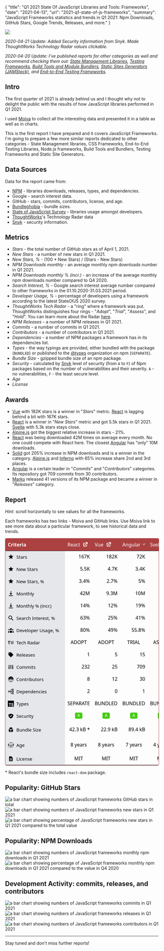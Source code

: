 {
    "title": "Q1 2021 State Of JavaScript Libraries and Tools: Frameworks",
    "date": "2021-04-13",
    "url": "2021-q1-state-of-js-frameworks",
    "summary": "JavaScript Frameworks statistics and trends in Q1 2021: Npm Downloads, GitHub Stars, Google Trends, Releases, and more."
}

![](/blog/images/2021-q1-report/logo.png?v1)

*2020-04-21 Update: Added Security information from Snyk. Made ThoughtWorks Technology Radar values clickable.*

*2020-04-20 Update: I've published reports for other categories as well and recommend checking them out: [State Management Libraries](https://moiva.io/blog/2021-q1-report-state-management), [Testing Frameworks](https://moiva.io/blog/2021-q1-report-js-testing-libraries), [Build Tools and Module Bundlers](https://moiva.io/blog/2021-q1-report-js-build-tools-bundlers), [Static Sites Generators (JAMStack)](https://moiva.io/blog/2021-q1-report-js-jamstack), and [End-to-End Testing Frameworks](https://moiva.io/blog/2021-q1-report-end-to-end-testing-frameworks).*

## Intro
The first quarter of 2021 is already behind us and I thought why not to delight the public with the results of how JavaScript libraries performed in Q1 2021.

I used [Moiva](http://moiva.io/) to collect all the interesting data and presented it in a table as well as in charts.

This is the first report I have prepared and it covers JavaScript Frameworks. I'm going to prepare a few more similar reports dedicated to other categories - State Management libraries, CSS Frameworks, End-to-End Testing Libraries, Node.js frameworks, Build Tools and Bundlers, Testing Frameworks and Static Site Generators.

## Data Sources
Data for the report came from:
- [NPM](https://www.npmjs.com/) - libraries downloads, releases, types, and dependencies.
- Google - search interest data.
- GitHub - stars, commits, contributors, license, and age.
- [Bundlephobia](https://bundlephobia.com/) - bundle sizes.
- [State of JavaScript Survey](https://stateofjs.com/) - libraries usage amongst developers.
- [ThoughtWorks](https://www.thoughtworks.com/)'s Technology Radar data
- [Snyk](https://snyk.io/) - security information.

## Metrics
- *Stars* - the total number of GitHub stars as of April 1, 2021.
- *New Stars* - a number of new stars in Q1 2021.
- *New Stars, %* - (100 * New Stars) / (Stars - New Stars)
- *NPM Downloads monthly* - an average monthly npm downloads number in Q1 2021.
- *NPM Downloads monthly % (incr.)* - an increase of the average monthly npm downloads number compared to Q4 2020.
- *Search Interest, %* - Google search interest average number compared to other frameworks in the 01.10.2020-31.03.2021 period.
- *Developer Usage, %* - percentage of developers using a framework according to the latest StateOfJS 2020 survey.
- *ThoughtWorks Tech Radar* - a "ring" where a framework was put. ThoughtWorks distinguishes four rings - "*Adopt*", "*Trial*", "*Assess*", and "*Hold*". You can learn more about the Radar [here](https://www.thoughtworks.com/radar/faq).
- *NPM Releases* - a number of NPM releases in Q1 2021.
- *Commits* - a number of commits in Q1 2021.
- *Contributors* - a number of contributors in Q1 2021.
- *Dependencies* - a number of NPM packages a framework has in its dependencies list.
- *Types* - the way typings are provided, either bundled with the package (`BUNDLED`) or published to the [@types](https://www.npmjs.com/~types) organization on npm (`SEPARATE`).
- *Bundle Size* - gzipped bundle size of an npm package.
- *Security* - calculated by [Snyk](https://snyk.io/) level of security (from `A` to `F`) of Npm packages based on the number of vulnerabilities and their severity. `A` - no vulnerabilities, `F` - the least secure level.
- *Age*
- *License*

## Awards
- [Vue](https://github.com/vuejs/vue) with 182K stars is a winner in "*Stars*" metric. [React](https://github.com/facebook/react) is lagging behind a bit with 167K stars.
- [React](https://github.com/facebook/react) is a winner in "*New Stars*" metric and got 5.5k stars in Q1 2021. [Svelte](https://github.com/sveltejs/svelte) with 5.3k stars stays close.
- [Alpine.js](https://github.com/alpinejs/alpine) got the biggest relative increase in stars - 21%.
- [React](https://github.com/facebook/react) was being downloaded 42M times on average every month. No one could compete with React here. The closest [Angular](https://github.com/angular/angular) has "only" 10M downloads.
- [Solid](https://github.com/ryansolid/solid) got 205% increase in NPM downloads and is a winner in the category. [Alpine.js](https://github.com/alpinejs/alpine) and [Inferno](https://github.com/infernojs/inferno) with 65% increase share 2nd and 3rd places.
- [Angular](https://github.com/angular/angular) is a certain leader in "*Commits*" and "*Contributors*" categories. Its repository got 709 commits from 30 contributors.
- [Marko](https://github.com/marko-js/marko) released 41 versions of its NPM package and became a winner in "*Releases*" category.

## Report
*Hint*: scroll horizontally to see values for all the frameworks.

Each frameworks has two links - Moiva and GitHub links. Use Moiva link to see more data about a particular framework, to see historical data and trends.

<style type='text/css'>
.wrapper-2021q1 {
    border-color: rgba(172, 65, 66, 1);
    border-radius: 0.25rem;
    border-width: 1px;
    border-style: solid;
    width: 100%;
    overflow: scroll;
}
.wrapper-2021q1 table {
  padding: 0;
  margin: 0;
  border: none;
    font-size: 16px;
    border-width: 1px;
    table-layout: auto;
    border-collapse: collapse;
    text-indent: 0;
    border-color: inherit;
    font-family: ui-sans-serif, system-ui, -apple-system, BlinkMacSystemFont, "Segoe UI", Roboto, "Helvetica Neue", Arial, "Noto Sans", sans-serif, "Apple Color Emoji", "Segoe UI Emoji", "Segoe UI Symbol", "Noto Color Emoji";
}
.wrapper-2021q1 thead {
    background-color: rgba(172, 65, 66, 1.0);
    color: white;
}
.wrapper-2021q1 thead th {
    z-index: 1;
    border: none;
}

.wrapper-2021q1 thead th:first-child {
    background-color: rgba(172, 65, 66, 1.0);
    height: 2.5rem;
    position: -webkit-sticky;
    position: sticky;
    left: 0;
    z-index: 2;
}

.wrapper-2021q1 thead th:first-child div {
    width: 180px;
}

.wrapper-2021q1 thead th div {
    display: flex;
}

.wrapper-2021q1 tbody {
    color: black;
}

.wrapper-2021q1 tbody th {
    font-weight: 500;
    font-size: 15px;
    position: -webkit-sticky;
    position: sticky;
    left: 0;
    z-index: 1;
    background-color: rgba(229, 231, 235, 1.0) !important;
    padding-left: 0.5rem;
    padding-right: 0.5rem;
    border-left: none;
}

.wrapper-2021q1 tbody tr {
    height: 40px;
}

.wrapper-2021q1 td, th {
    border-bottom: none;
    border-top: none;
}

.wrapper-2021q1 a.primary-link {
    font-weight: 400;
    color: rgba(255, 255, 255, 1) !important;
}

.wrapper-2021q1 a.primary-link:hover {
    font-weight: 400;
    --tw-text-opacity: 1;
    color: rgba(255, 255, 255, var(--tw-text-opacity));
    text-decoration: underline;
}
.wrapper-2021q1 a, .link {
    cursor: pointer;
    font-weight: 400;
    color: rgba(172, 65, 66, 1);
}
.wrapper-2021q1 a {
    color: inherit;
    text-decoration: inherit;
}

.wrapper-2021q1 .ml-2 {
    margin-left: 0.5rem;
}
.wrapper-2021q1 svg {
    display: block;
    vertical-align: middle;
}
.wrapper-2021q1 .w-5 {
    width: 1.25rem;
}
.wrapper-2021q1 .h-5 {
    height: 1.25rem;
}
.wrapper-2021q1 .border-r {
    border-right-width: 1px !important;
}

.wrapper-2021q1 .border-gray-300 {
    border-color: rgba(209, 213, 219, 1);
}

.wrapper-2021q1 .items-center {
    align-items: center;
}

.wrapper-2021q1 .flex {
    display: flex;
}
.wrapper-2021q1 .justify-end {
    justify-content: flex-end;
}
.wrapper-2021q1 .justify-center {
    justify-content: center;
}

.wrapper-2021q1 .sec {
    border-radius: 4px;
    width: 24px;
    height: 20px;
    display: flex;
    align-items: center;
    justify-content: center;
    font-family: ui-monospace, SFMono-Regular, Menlo, Monaco, Consolas, "Liberation Mono", "Courier New", monospace;
    font-size: 14px;
    line-height: 20px;
    color: white !important;
    text-decoration: none;
}
.wrapper-2021q1 .sec-A {
    background-color: #4c1;
}
.wrapper-2021q1 .sec-E, .wrapper-2021q1 .sec-F {
    background-color: #e05d44;
}
</style>

<div class="wrapper-2021q1"><table><thead class="text-white bg-primary"><tr><th scope="col"><div class="w-52">Criteria</div></th><th scope="col"><div><a href="/?npm=react" class="primary-link">React</a><a href="https://github.com/facebook/react" target="_blank" class="ml-2 primary-link"><svg xmlns="http://www.w3.org/2000/svg" class="w-5 h-5" viewBox="0 0 20 20" fill="currentColor"><path d="M11 3a1 1 0 100 2h2.586l-6.293 6.293a1 1 0 101.414 1.414L15 6.414V9a1 1 0 102 0V4a1 1 0 00-1-1h-5z"></path><path d="M5 5a2 2 0 00-2 2v8a2 2 0 002 2h8a2 2 0 002-2v-3a1 1 0 10-2 0v3H5V7h3a1 1 0 000-2H5z"></path></svg></a></div></th><th scope="col"><div><a href="/?npm=vue" class="primary-link">Vue</a><a href="https://github.com/vuejs/vue" target="_blank" class="ml-2 primary-link"><svg xmlns="http://www.w3.org/2000/svg" class="w-5 h-5" viewBox="0 0 20 20" fill="currentColor"><path d="M11 3a1 1 0 100 2h2.586l-6.293 6.293a1 1 0 101.414 1.414L15 6.414V9a1 1 0 102 0V4a1 1 0 00-1-1h-5z"></path><path d="M5 5a2 2 0 00-2 2v8a2 2 0 002 2h8a2 2 0 002-2v-3a1 1 0 10-2 0v3H5V7h3a1 1 0 000-2H5z"></path></svg></a></div></th><th scope="col"><div><a href="/?npm=@angular/core" class="primary-link">Angular</a><a href="https://github.com/angular/angular" target="_blank" class="ml-2 primary-link"><svg xmlns="http://www.w3.org/2000/svg" class="w-5 h-5" viewBox="0 0 20 20" fill="currentColor"><path d="M11 3a1 1 0 100 2h2.586l-6.293 6.293a1 1 0 101.414 1.414L15 6.414V9a1 1 0 102 0V4a1 1 0 00-1-1h-5z"></path><path d="M5 5a2 2 0 00-2 2v8a2 2 0 002 2h8a2 2 0 002-2v-3a1 1 0 10-2 0v3H5V7h3a1 1 0 000-2H5z"></path></svg></a></div></th><th scope="col"><div><a href="/?npm=svelte" class="primary-link">Svelte</a><a href="https://github.com/sveltejs/svelte" target="_blank" class="ml-2 primary-link"><svg xmlns="http://www.w3.org/2000/svg" class="w-5 h-5" viewBox="0 0 20 20" fill="currentColor"><path d="M11 3a1 1 0 100 2h2.586l-6.293 6.293a1 1 0 101.414 1.414L15 6.414V9a1 1 0 102 0V4a1 1 0 00-1-1h-5z"></path><path d="M5 5a2 2 0 00-2 2v8a2 2 0 002 2h8a2 2 0 002-2v-3a1 1 0 10-2 0v3H5V7h3a1 1 0 000-2H5z"></path></svg></a></div></th><th scope="col"><div><a href="/?npm=ember-source" class="primary-link">Ember</a><a href="https://github.com/emberjs/ember.js" target="_blank" class="ml-2 primary-link"><svg xmlns="http://www.w3.org/2000/svg" class="w-5 h-5" viewBox="0 0 20 20" fill="currentColor"><path d="M11 3a1 1 0 100 2h2.586l-6.293 6.293a1 1 0 101.414 1.414L15 6.414V9a1 1 0 102 0V4a1 1 0 00-1-1h-5z"></path><path d="M5 5a2 2 0 00-2 2v8a2 2 0 002 2h8a2 2 0 002-2v-3a1 1 0 10-2 0v3H5V7h3a1 1 0 000-2H5z"></path></svg></a></div></th><th scope="col"><div><a href="/?npm=alpinejs" class="primary-link">Alpine.js</a><a href="https://github.com/alpinejs/alpine" target="_blank" class="ml-2 primary-link"><svg xmlns="http://www.w3.org/2000/svg" class="w-5 h-5" viewBox="0 0 20 20" fill="currentColor"><path d="M11 3a1 1 0 100 2h2.586l-6.293 6.293a1 1 0 101.414 1.414L15 6.414V9a1 1 0 102 0V4a1 1 0 00-1-1h-5z"></path><path d="M5 5a2 2 0 00-2 2v8a2 2 0 002 2h8a2 2 0 002-2v-3a1 1 0 10-2 0v3H5V7h3a1 1 0 000-2H5z"></path></svg></a></div></th><th scope="col"><div><a href="/?npm=inferno" class="primary-link">Inferno</a><a href="https://github.com/infernojs/inferno" target="_blank" class="ml-2 primary-link"><svg xmlns="http://www.w3.org/2000/svg" class="w-5 h-5" viewBox="0 0 20 20" fill="currentColor"><path d="M11 3a1 1 0 100 2h2.586l-6.293 6.293a1 1 0 101.414 1.414L15 6.414V9a1 1 0 102 0V4a1 1 0 00-1-1h-5z"></path><path d="M5 5a2 2 0 00-2 2v8a2 2 0 002 2h8a2 2 0 002-2v-3a1 1 0 10-2 0v3H5V7h3a1 1 0 000-2H5z"></path></svg></a></div></th><th scope="col"><div><a href="/?npm=preact" class="primary-link">Preact</a><a href="https://github.com/preactjs/preact" target="_blank" class="ml-2 primary-link"><svg xmlns="http://www.w3.org/2000/svg" class="w-5 h-5" viewBox="0 0 20 20" fill="currentColor"><path d="M11 3a1 1 0 100 2h2.586l-6.293 6.293a1 1 0 101.414 1.414L15 6.414V9a1 1 0 102 0V4a1 1 0 00-1-1h-5z"></path><path d="M5 5a2 2 0 00-2 2v8a2 2 0 002 2h8a2 2 0 002-2v-3a1 1 0 10-2 0v3H5V7h3a1 1 0 000-2H5z"></path></svg></a></div></th><th scope="col"><div><a href="/?npm=hyperapp" class="primary-link">Hyperapp</a><a href="https://github.com/jorgebucaran/hyperapp" target="_blank" class="ml-2 primary-link"><svg xmlns="http://www.w3.org/2000/svg" class="w-5 h-5" viewBox="0 0 20 20" fill="currentColor"><path d="M11 3a1 1 0 100 2h2.586l-6.293 6.293a1 1 0 101.414 1.414L15 6.414V9a1 1 0 102 0V4a1 1 0 00-1-1h-5z"></path><path d="M5 5a2 2 0 00-2 2v8a2 2 0 002 2h8a2 2 0 002-2v-3a1 1 0 10-2 0v3H5V7h3a1 1 0 000-2H5z"></path></svg></a></div></th><th scope="col"><div><a href="/?npm=riot" class="primary-link">Riot</a><a href="https://github.com/riot/riot" target="_blank" class="ml-2 primary-link"><svg xmlns="http://www.w3.org/2000/svg" class="w-5 h-5" viewBox="0 0 20 20" fill="currentColor"><path d="M11 3a1 1 0 100 2h2.586l-6.293 6.293a1 1 0 101.414 1.414L15 6.414V9a1 1 0 102 0V4a1 1 0 00-1-1h-5z"></path><path d="M5 5a2 2 0 00-2 2v8a2 2 0 002 2h8a2 2 0 002-2v-3a1 1 0 10-2 0v3H5V7h3a1 1 0 000-2H5z"></path></svg></a></div></th><th scope="col"><div><a href="/?npm=angular" class="primary-link">AngularJS</a><a href="https://github.com/angular/angular.js" target="_blank" class="ml-2 primary-link"><svg xmlns="http://www.w3.org/2000/svg" class="w-5 h-5" viewBox="0 0 20 20" fill="currentColor"><path d="M11 3a1 1 0 100 2h2.586l-6.293 6.293a1 1 0 101.414 1.414L15 6.414V9a1 1 0 102 0V4a1 1 0 00-1-1h-5z"></path><path d="M5 5a2 2 0 00-2 2v8a2 2 0 002 2h8a2 2 0 002-2v-3a1 1 0 10-2 0v3H5V7h3a1 1 0 000-2H5z"></path></svg></a></div></th><th scope="col"><div><a href="/?npm=backbone.marionette" class="primary-link">Backbone.marionette</a><a href="https://github.com/marionettejs/backbone.marionette" target="_blank" class="ml-2 primary-link"><svg xmlns="http://www.w3.org/2000/svg" class="w-5 h-5" viewBox="0 0 20 20" fill="currentColor"><path d="M11 3a1 1 0 100 2h2.586l-6.293 6.293a1 1 0 101.414 1.414L15 6.414V9a1 1 0 102 0V4a1 1 0 00-1-1h-5z"></path><path d="M5 5a2 2 0 00-2 2v8a2 2 0 002 2h8a2 2 0 002-2v-3a1 1 0 10-2 0v3H5V7h3a1 1 0 000-2H5z"></path></svg></a></div></th><th scope="col"><div><a href="/?npm=knockout" class="primary-link">Knockout</a><a href="https://github.com/knockout/knockout" target="_blank" class="ml-2 primary-link"><svg xmlns="http://www.w3.org/2000/svg" class="w-5 h-5" viewBox="0 0 20 20" fill="currentColor"><path d="M11 3a1 1 0 100 2h2.586l-6.293 6.293a1 1 0 101.414 1.414L15 6.414V9a1 1 0 102 0V4a1 1 0 00-1-1h-5z"></path><path d="M5 5a2 2 0 00-2 2v8a2 2 0 002 2h8a2 2 0 002-2v-3a1 1 0 10-2 0v3H5V7h3a1 1 0 000-2H5z"></path></svg></a></div></th><th scope="col"><div><a href="/?npm=solid-js" class="primary-link">Solid</a><a href="https://github.com/ryansolid/solid" target="_blank" class="ml-2 primary-link"><svg xmlns="http://www.w3.org/2000/svg" class="w-5 h-5" viewBox="0 0 20 20" fill="currentColor"><path d="M11 3a1 1 0 100 2h2.586l-6.293 6.293a1 1 0 101.414 1.414L15 6.414V9a1 1 0 102 0V4a1 1 0 00-1-1h-5z"></path><path d="M5 5a2 2 0 00-2 2v8a2 2 0 002 2h8a2 2 0 002-2v-3a1 1 0 10-2 0v3H5V7h3a1 1 0 000-2H5z"></path></svg></a></div></th><th scope="col"><div><a href="/?npm=mithril" class="primary-link">Mithril.js</a><a href="https://github.com/MithrilJS/mithril.js" target="_blank" class="ml-2 primary-link"><svg xmlns="http://www.w3.org/2000/svg" class="w-5 h-5" viewBox="0 0 20 20" fill="currentColor"><path d="M11 3a1 1 0 100 2h2.586l-6.293 6.293a1 1 0 101.414 1.414L15 6.414V9a1 1 0 102 0V4a1 1 0 00-1-1h-5z"></path><path d="M5 5a2 2 0 00-2 2v8a2 2 0 002 2h8a2 2 0 002-2v-3a1 1 0 10-2 0v3H5V7h3a1 1 0 000-2H5z"></path></svg></a></div></th><th scope="col"><div><a href="/?npm=aurelia-framework" class="primary-link">Aurelia</a><a href="https://github.com/aurelia/framework" target="_blank" class="ml-2 primary-link"><svg xmlns="http://www.w3.org/2000/svg" class="w-5 h-5" viewBox="0 0 20 20" fill="currentColor"><path d="M11 3a1 1 0 100 2h2.586l-6.293 6.293a1 1 0 101.414 1.414L15 6.414V9a1 1 0 102 0V4a1 1 0 00-1-1h-5z"></path><path d="M5 5a2 2 0 00-2 2v8a2 2 0 002 2h8a2 2 0 002-2v-3a1 1 0 10-2 0v3H5V7h3a1 1 0 000-2H5z"></path></svg></a></div></th><th scope="col"><div><a href="/?npm=stimulus" class="primary-link">Stimulus</a><a href="https://github.com/hotwired/stimulus" target="_blank" class="ml-2 primary-link"><svg xmlns="http://www.w3.org/2000/svg" class="w-5 h-5" viewBox="0 0 20 20" fill="currentColor"><path d="M11 3a1 1 0 100 2h2.586l-6.293 6.293a1 1 0 101.414 1.414L15 6.414V9a1 1 0 102 0V4a1 1 0 00-1-1h-5z"></path><path d="M5 5a2 2 0 00-2 2v8a2 2 0 002 2h8a2 2 0 002-2v-3a1 1 0 10-2 0v3H5V7h3a1 1 0 000-2H5z"></path></svg></a></div></th><th scope="col"><div><a href="/?npm=marko" class="primary-link">Marko</a><a href="https://github.com/marko-js/marko" target="_blank" class="ml-2 primary-link"><svg xmlns="http://www.w3.org/2000/svg" class="w-5 h-5" viewBox="0 0 20 20" fill="currentColor"><path d="M11 3a1 1 0 100 2h2.586l-6.293 6.293a1 1 0 101.414 1.414L15 6.414V9a1 1 0 102 0V4a1 1 0 00-1-1h-5z"></path><path d="M5 5a2 2 0 00-2 2v8a2 2 0 002 2h8a2 2 0 002-2v-3a1 1 0 10-2 0v3H5V7h3a1 1 0 000-2H5z"></path></svg></a></div></th></tr></thead><tbody><!-- Stars --><tr class="row"><th class="border-r border-gray-300"><div class="flex items-center border-r"><svg xmlns="http://www.w3.org/2000/svg" class="w-5 h-5" viewBox="0 0 20 20" fill="currentColor"><path d="M9.049 2.927c.3-.921 1.603-.921 1.902 0l1.07 3.292a1 1 0 00.95.69h3.462c.969 0 1.371 1.24.588 1.81l-2.8 2.034a1 1 0 00-.364 1.118l1.07 3.292c.3.921-.755 1.688-1.54 1.118l-2.8-2.034a1 1 0 00-1.175 0l-2.8 2.034c-.784.57-1.838-.197-1.539-1.118l1.07-3.292a1 1 0 00-.364-1.118L2.98 8.72c-.783-.57-.38-1.81.588-1.81h3.461a1 1 0 00.951-.69l1.07-3.292z"></path></svg><div class="ml-2">Stars</div></div></th><td class="border-r border-gray-300"><div class="flex justify-end">167K</div></td><td class="border-r border-gray-300"><div class="flex justify-end">182K</div></td><td class="border-r border-gray-300"><div class="flex justify-end">72K</div></td><td class="border-r border-gray-300"><div class="flex justify-end">46K</div></td><td class="border-r border-gray-300"><div class="flex justify-end">22K</div></td><td class="border-r border-gray-300"><div class="flex justify-end">15K</div></td><td class="border-r border-gray-300"><div class="flex justify-end">15K</div></td><td class="border-r border-gray-300"><div class="flex justify-end">29K</div></td><td class="border-r border-gray-300"><div class="flex justify-end">18K</div></td><td class="border-r border-gray-300"><div class="flex justify-end">14K</div></td><td class="border-r border-gray-300"><div class="flex justify-end">60K</div></td><td class="border-r border-gray-300"><div class="flex justify-end">7.1K</div></td><td class="border-r border-gray-300"><div class="flex justify-end">10K</div></td><td class="border-r border-gray-300"><div class="flex justify-end">5.6K</div></td><td class="border-r border-gray-300"><div class="flex justify-end">13K</div></td><td class="border-r border-gray-300"><div class="flex justify-end">12K</div></td><td class="border-r border-gray-300"><div class="flex justify-end">10K</div></td><td class="border-r border-gray-300"><div class="flex justify-end">10K</div></td></tr><tr class="row"><th class="border-r border-gray-300"><div class="flex items-center border-r"><svg xmlns="http://www.w3.org/2000/svg" class="w-5 h-5" viewBox="0 0 20 20" fill="currentColor"><path d="M9.049 2.927c.3-.921 1.603-.921 1.902 0l1.07 3.292a1 1 0 00.95.69h3.462c.969 0 1.371 1.24.588 1.81l-2.8 2.034a1 1 0 00-.364 1.118l1.07 3.292c.3.921-.755 1.688-1.54 1.118l-2.8-2.034a1 1 0 00-1.175 0l-2.8 2.034c-.784.57-1.838-.197-1.539-1.118l1.07-3.292a1 1 0 00-.364-1.118L2.98 8.72c-.783-.57-.38-1.81.588-1.81h3.461a1 1 0 00.951-.69l1.07-3.292z"></path></svg><div class="ml-2">New Stars</div></div></th><td class="border-r border-gray-300 bg-gray-200"><div class="flex items-center justify-end">5.5K</div></td><td class="border-r border-gray-300 bg-gray-200"><div class="flex items-center justify-end">4.7K</div></td><td class="border-r border-gray-300 bg-gray-200"><div class="flex items-center justify-end">3.4K</div></td><td class="border-r border-gray-300 bg-gray-200"><div class="flex items-center justify-end">5.3K</div></td><td class="border-r border-gray-300 bg-gray-200"><div class="flex items-center justify-end">179</div></td><td class="border-r border-gray-300 bg-gray-200"><div class="flex items-center justify-end">2.7K</div></td><td class="border-r border-gray-300 bg-gray-200"><div class="flex items-center justify-end">181</div></td><td class="border-r border-gray-300 bg-gray-200"><div class="flex items-center justify-end">849</div></td><td class="border-r border-gray-300 bg-gray-200"><div class="flex items-center justify-end">213</div></td><td class="border-r border-gray-300 bg-gray-200"><div class="flex items-center justify-end">152</div></td><td class="border-r border-gray-300 bg-gray-200"><div class="flex items-center justify-end">203</div></td><td class="border-r border-gray-300 bg-gray-200"><div class="flex items-center justify-end">18</div></td><td class="border-r border-gray-300 bg-gray-200"><div class="flex items-center justify-end">86</div></td><td class="border-r border-gray-300 bg-gray-200"><div class="flex items-center justify-end">746</div></td><td class="border-r border-gray-300 bg-gray-200"><div class="flex items-center justify-end">215</div></td><td class="border-r border-gray-300 bg-gray-200"><div class="flex items-center justify-end">86</div></td><td class="border-r border-gray-300 bg-gray-200"><div class="flex items-center justify-end">529</div></td><td class="border-r border-gray-300 bg-gray-200"><div class="flex items-center justify-end">272</div></td></tr><tr class="row"><th class="border-r border-gray-300"><div class="flex items-center border-r"><svg xmlns="http://www.w3.org/2000/svg" class="w-5 h-5" viewBox="0 0 20 20" fill="currentColor"><path d="M9.049 2.927c.3-.921 1.603-.921 1.902 0l1.07 3.292a1 1 0 00.95.69h3.462c.969 0 1.371 1.24.588 1.81l-2.8 2.034a1 1 0 00-.364 1.118l1.07 3.292c.3.921-.755 1.688-1.54 1.118l-2.8-2.034a1 1 0 00-1.175 0l-2.8 2.034c-.784.57-1.838-.197-1.539-1.118l1.07-3.292a1 1 0 00-.364-1.118L2.98 8.72c-.783-.57-.38-1.81.588-1.81h3.461a1 1 0 00.951-.69l1.07-3.292z"></path></svg><div class="ml-2">New Stars, %</div></div></th><td class="border-r border-gray-300"><div class="flex items-center justify-end">3.4% </div></td><td class="border-r border-gray-300"><div class="flex items-center justify-end">2.7% </div></td><td class="border-r border-gray-300"><div class="flex items-center justify-end">5% </div></td><td class="border-r border-gray-300"><div class="flex items-center justify-end">13% </div></td><td class="border-r border-gray-300"><div class="flex items-center justify-end">0.8% </div></td><td class="border-r border-gray-300"><div class="flex items-center justify-end">21% </div></td><td class="border-r border-gray-300"><div class="flex items-center justify-end">1.2% </div></td><td class="border-r border-gray-300"><div class="flex items-center justify-end">3% </div></td><td class="border-r border-gray-300"><div class="flex items-center justify-end">1.2% </div></td><td class="border-r border-gray-300"><div class="flex items-center justify-end">1.1% </div></td><td class="border-r border-gray-300"><div class="flex items-center justify-end">0.3% </div></td><td class="border-r border-gray-300"><div class="flex items-center justify-end">0.3% </div></td><td class="border-r border-gray-300"><div class="flex items-center justify-end">0.9% </div></td><td class="border-r border-gray-300"><div class="flex items-center justify-end">16% </div></td><td class="border-r border-gray-300"><div class="flex items-center justify-end">1.7% </div></td><td class="border-r border-gray-300"><div class="flex items-center justify-end">0.7% </div></td><td class="border-r border-gray-300"><div class="flex items-center justify-end">5.4% </div></td><td class="border-r border-gray-300"><div class="flex items-center justify-end">2.8% </div></td></tr><tr class="row"><th class="border-r border-gray-300"><div class="flex items-center border-r"><svg xmlns="http://www.w3.org/2000/svg" class="w-5 h-5" viewBox="0 0 20 20" fill="currentColor"><path fill-rule="evenodd" d="M3 17a1 1 0 011-1h12a1 1 0 110 2H4a1 1 0 01-1-1zm3.293-7.707a1 1 0 011.414 0L9 10.586V3a1 1 0 112 0v7.586l1.293-1.293a1 1 0 111.414 1.414l-3 3a1 1 0 01-1.414 0l-3-3a1 1 0 010-1.414z" clip-rule="evenodd"></path></svg><div class="ml-2">Monthly</div></div></th><td class="border-r border-gray-300 bg-gray-200"><div class="flex items-center justify-end">42M</div></td><td class="border-r border-gray-300 bg-gray-200"><div class="flex items-center justify-end">9.3M</div></td><td class="border-r border-gray-300 bg-gray-200"><div class="flex items-center justify-end">10M</div></td><td class="border-r border-gray-300 bg-gray-200"><div class="flex items-center justify-end">542K</div></td><td class="border-r border-gray-300 bg-gray-200"><div class="flex items-center justify-end">649K</div></td><td class="border-r border-gray-300 bg-gray-200"><div class="flex items-center justify-end">149K</div></td><td class="border-r border-gray-300 bg-gray-200"><div class="flex items-center justify-end">89K</div></td><td class="border-r border-gray-300 bg-gray-200"><div class="flex items-center justify-end">2.5M</div></td><td class="border-r border-gray-300 bg-gray-200"><div class="flex items-center justify-end">11K</div></td><td class="border-r border-gray-300 bg-gray-200"><div class="flex items-center justify-end">25K</div></td><td class="border-r border-gray-300 bg-gray-200"><div class="flex items-center justify-end">2.4M</div></td><td class="border-r border-gray-300 bg-gray-200"><div class="flex items-center justify-end">136K</div></td><td class="border-r border-gray-300 bg-gray-200"><div class="flex items-center justify-end">222K</div></td><td class="border-r border-gray-300 bg-gray-200"><div class="flex items-center justify-end">51K</div></td><td class="border-r border-gray-300 bg-gray-200"><div class="flex items-center justify-end">74K</div></td><td class="border-r border-gray-300 bg-gray-200"><div class="flex items-center justify-end">42K</div></td><td class="border-r border-gray-300 bg-gray-200"><div class="flex items-center justify-end">540K</div></td><td class="border-r border-gray-300 bg-gray-200"><div class="flex items-center justify-end">58K</div></td></tr><tr class="row"><th class="border-r border-gray-300"><div class="flex items-center border-r"><svg xmlns="http://www.w3.org/2000/svg" class="w-5 h-5" viewBox="0 0 20 20" fill="currentColor"><path fill-rule="evenodd" d="M3 17a1 1 0 011-1h12a1 1 0 110 2H4a1 1 0 01-1-1zm3.293-7.707a1 1 0 011.414 0L9 10.586V3a1 1 0 112 0v7.586l1.293-1.293a1 1 0 111.414 1.414l-3 3a1 1 0 01-1.414 0l-3-3a1 1 0 010-1.414z" clip-rule="evenodd"></path></svg><div class="ml-2">Monthly % (incr.)</div></div></th><td class="border-r border-gray-300"><div class="flex items-center justify-end">14% </div></td><td class="border-r border-gray-300"><div class="flex items-center justify-end">12% </div></td><td class="border-r border-gray-300"><div class="flex items-center justify-end">19% </div></td><td class="border-r border-gray-300"><div class="flex items-center justify-end">22% </div></td><td class="border-r border-gray-300"><div class="flex items-center justify-end">21% </div></td><td class="border-r border-gray-300"><div class="flex items-center justify-end">65% </div></td><td class="border-r border-gray-300"><div class="flex items-center justify-end">65% </div></td><td class="border-r border-gray-300"><div class="flex items-center justify-end">38% </div></td><td class="border-r border-gray-300"><div class="flex items-center justify-end">1% </div></td><td class="border-r border-gray-300"><div class="flex items-center justify-end">-2% </div></td><td class="border-r border-gray-300"><div class="flex items-center justify-end">2% </div></td><td class="border-r border-gray-300"><div class="flex items-center justify-end">-36% </div></td><td class="border-r border-gray-300"><div class="flex items-center justify-end">22% </div></td><td class="border-r border-gray-300"><div class="flex items-center justify-end">205% </div></td><td class="border-r border-gray-300"><div class="flex items-center justify-end">25% </div></td><td class="border-r border-gray-300"><div class="flex items-center justify-end">2% </div></td><td class="border-r border-gray-300"><div class="flex items-center justify-end">35% </div></td><td class="border-r border-gray-300"><div class="flex items-center justify-end">16% </div></td></tr><tr class="row"><th class="border-r border-gray-300"><div class="flex items-center border-r"><svg xmlns="http://www.w3.org/2000/svg" class="w-5 h-5" viewBox="0 0 20 20" fill="currentColor"><path fill-rule="evenodd" d="M8 4a4 4 0 100 8 4 4 0 000-8zM2 8a6 6 0 1110.89 3.476l4.817 4.817a1 1 0 01-1.414 1.414l-4.816-4.816A6 6 0 012 8z" clip-rule="evenodd"></path></svg><div class="ml-2">Search Interest, %</div></div></th><td class="border-r border-gray-300 bg-gray-200"><div class="flex items-center justify-end">63%</div></td><td class="border-r border-gray-300 bg-gray-200"><div class="flex items-center justify-end">25%</div></td><td class="border-r border-gray-300 bg-gray-200"><div class="flex items-center justify-end">41%</div></td><td class="border-r border-gray-300 bg-gray-200"><div class="flex items-center justify-end">-</div></td><td class="border-r border-gray-300 bg-gray-200"><div class="flex items-center justify-end">-</div></td><td class="border-r border-gray-300 bg-gray-200"><div class="flex items-center justify-end">-</div></td><td class="border-r border-gray-300 bg-gray-200"><div class="flex items-center justify-end">-</div></td><td class="border-r border-gray-300 bg-gray-200"><div class="flex items-center justify-end">-</div></td><td class="border-r border-gray-300 bg-gray-200"><div class="flex items-center justify-end">-</div></td><td class="border-r border-gray-300 bg-gray-200"><div class="flex items-center justify-end">-</div></td><td class="border-r border-gray-300 bg-gray-200"><div class="flex items-center justify-end">-</div></td><td class="border-r border-gray-300 bg-gray-200"><div class="flex items-center justify-end">-</div></td><td class="border-r border-gray-300 bg-gray-200"><div class="flex items-center justify-end">-</div></td><td class="border-r border-gray-300 bg-gray-200"><div class="flex items-center justify-end">-</div></td><td class="border-r border-gray-300 bg-gray-200"><div class="flex items-center justify-end">-</div></td><td class="border-r border-gray-300 bg-gray-200"><div class="flex items-center justify-end">-</div></td><td class="border-r border-gray-300 bg-gray-200"><div class="flex items-center justify-end">-</div></td><td class="border-r border-gray-300 bg-gray-200"><div class="flex items-center justify-end">-</div></td></tr><tr class="row"><th class="border-r border-gray-300"><div class="flex items-center border-r"><svg xmlns="http://www.w3.org/2000/svg" class="w-5 h-5" viewBox="0 0 20 20" fill="currentColor"><path d="M13 6a3 3 0 11-6 0 3 3 0 016 0zM18 8a2 2 0 11-4 0 2 2 0 014 0zM14 15a4 4 0 00-8 0v3h8v-3zM6 8a2 2 0 11-4 0 2 2 0 014 0zM16 18v-3a5.972 5.972 0 00-.75-2.906A3.005 3.005 0 0119 15v3h-3zM4.75 12.094A5.973 5.973 0 004 15v3H1v-3a3 3 0 013.75-2.906z"></path></svg><div class="ml-2">Developer Usage, %</div></div></th><td class="border-r border-gray-300"><div class="flex items-center justify-end">80%</div></td><td class="border-r border-gray-300"><div class="flex items-center justify-end">49%</div></td><td class="border-r border-gray-300"><div class="flex items-center justify-end">55.8%</div></td><td class="border-r border-gray-300"><div class="flex items-center justify-end">14.5%</div></td><td class="border-r border-gray-300"><div class="flex items-center justify-end">11.1%</div></td><td class="border-r border-gray-300"><div class="flex items-center justify-end">3.3%</div></td><td class="border-r border-gray-300"><div class="flex items-center justify-end">-</div></td><td class="border-r border-gray-300"><div class="flex items-center justify-end">13.4%</div></td><td class="border-r border-gray-300"><div class="flex items-center justify-end">-</div></td><td class="border-r border-gray-300"><div class="flex items-center justify-end">-</div></td><td class="border-r border-gray-300"><div class="flex items-center justify-end">-</div></td><td class="border-r border-gray-300"><div class="flex items-center justify-end">-</div></td><td class="border-r border-gray-300"><div class="flex items-center justify-end">-</div></td><td class="border-r border-gray-300"><div class="flex items-center justify-end">-</div></td><td class="border-r border-gray-300"><div class="flex items-center justify-end">-</div></td><td class="border-r border-gray-300"><div class="flex items-center justify-end">-</div></td><td class="border-r border-gray-300"><div class="flex items-center justify-end">1.3%</div></td><td class="border-r border-gray-300"><div class="flex items-center justify-end">-</div></td></tr><tr class="row"><th class="border-r border-gray-300"><div class="flex items-center border-r"><div class="root w-5 dark"><svg xmlns="http://www.w3.org/2000/svg" xmlns:xlink="http://www.w3.org/1999/xlink" viewBox="0 0 66 36" fill="#fff" fill-rule="evenodd" stroke="#000" stroke-linecap="round" stroke-linejoin="round"><path d="M0 5.93V0h25.132v5.93h-9.06v29h-7v-29zM29.255 0h3.5L38.5 28.2 44.87 0h3.463l6.052 28.188L60.535 0H64l-8 34.92h-3.587l-5.93-28.546L40.16 34.92h-3.587z" stroke="none" style="color: black; fill: currentcolor;"></path></svg></div><div class="ml-2">Tech Radar</div></div></th><td class="border-r border-gray-300 bg-gray-200"><div class="flex items-center justify-center"><a href="https://www.thoughtworks.com/radar/languages-and-frameworks/react-js" target="_blank">ADOPT</a></div></td><td class="border-r border-gray-300 bg-gray-200"><div class="flex items-center justify-center"><a href="https://www.thoughtworks.com/radar/languages-and-frameworks/vue-js" target="_blank">ADOPT</a></div></td><td class="border-r border-gray-300 bg-gray-200"><div class="flex items-center justify-center"><a href="https://www.thoughtworks.com/radar/languages-and-frameworks/angular" target="_blank">TRIAL</a></div></td><td class="border-r border-gray-300 bg-gray-200"><div class="flex items-center justify-center"><a href="https://www.thoughtworks.com/radar/languages-and-frameworks/svelte" target="_blank">ASSESS</a></div></td><td class="border-r border-gray-300 bg-gray-200"><div class="flex items-center justify-center"><a href="https://www.thoughtworks.com/radar/languages-and-frameworks/ember-js" target="_blank">ADOPT</a></div></td><td class="border-r border-gray-300 bg-gray-200"><div class="flex items-center justify-center"> - </div></td><td class="border-r border-gray-300 bg-gray-200"><div class="flex items-center justify-center"> - </div></td><td class="border-r border-gray-300 bg-gray-200"><div class="flex items-center justify-center"> - </div></td><td class="border-r border-gray-300 bg-gray-200"><div class="flex items-center justify-center"><a href="https://www.thoughtworks.com/radar/languages-and-frameworks/hyperapp" target="_blank">ASSESS</a></div></td><td class="border-r border-gray-300 bg-gray-200"><div class="flex items-center justify-center"> - </div></td><td class="border-r border-gray-300 bg-gray-200"><div class="flex items-center justify-center"><a href="https://www.thoughtworks.com/radar/languages-and-frameworks/angularjs" target="_blank">HOLD</a></div></td><td class="border-r border-gray-300 bg-gray-200"><div class="flex items-center justify-center"> - </div></td><td class="border-r border-gray-300 bg-gray-200"><div class="flex items-center justify-center"> - </div></td><td class="border-r border-gray-300 bg-gray-200"><div class="flex items-center justify-center"> - </div></td><td class="border-r border-gray-300 bg-gray-200"><div class="flex items-center justify-center"> - </div></td><td class="border-r border-gray-300 bg-gray-200"><div class="flex items-center justify-center"> - </div></td><td class="border-r border-gray-300 bg-gray-200"><div class="flex items-center justify-center"> - </div></td><td class="border-r border-gray-300 bg-gray-200"><div class="flex items-center justify-center"> - </div></td></tr><tr class="row"><th class="border-r border-gray-300"><div class="flex items-center border-r"><svg xmlns="http://www.w3.org/2000/svg" class="w-5 h-5" viewBox="0 0 20 20" fill="currentColor"><path fill-rule="evenodd" d="M17.707 9.293a1 1 0 010 1.414l-7 7a1 1 0 01-1.414 0l-7-7A.997.997 0 012 10V5a3 3 0 013-3h5c.256 0 .512.098.707.293l7 7zM5 6a1 1 0 100-2 1 1 0 000 2z" clip-rule="evenodd"></path></svg><div class="ml-2">Releases</div></div></th><td class="border-r border-gray-300"><div class="flex items-center justify-end">1</div></td><td class="border-r border-gray-300"><div class="flex items-center justify-end">5</div></td><td class="border-r border-gray-300"><div class="flex items-center justify-end">15</div></td><td class="border-r border-gray-300"><div class="flex items-center justify-end">11</div></td><td class="border-r border-gray-300"><div class="flex items-center justify-end">10</div></td><td class="border-r border-gray-300"><div class="flex items-center justify-end">2</div></td><td class="border-r border-gray-300"><div class="flex items-center justify-end">3</div></td><td class="border-r border-gray-300"><div class="flex items-center justify-end">5</div></td><td class="border-r border-gray-300"><div class="flex items-center justify-end">4</div></td><td class="border-r border-gray-300"><div class="flex items-center justify-end">5</div></td><td class="border-r border-gray-300"><div class="flex items-center justify-end">0</div></td><td class="border-r border-gray-300"><div class="flex items-center justify-end">0</div></td><td class="border-r border-gray-300"><div class="flex items-center justify-end">0</div></td><td class="border-r border-gray-300"><div class="flex items-center justify-end">22</div></td><td class="border-r border-gray-300"><div class="flex items-center justify-end">0</div></td><td class="border-r border-gray-300"><div class="flex items-center justify-end">0</div></td><td class="border-r border-gray-300"><div class="flex items-center justify-end">0</div></td><td class="border-r border-gray-300"><div class="flex items-center justify-end">41</div></td></tr><tr class="row"><th class="border-r border-gray-300"><div class="flex items-center border-r"><svg xmlns="http://www.w3.org/2000/svg" class="w-5 h-5" viewBox="0 0 20 20" fill="currentColor"><path d="M5 4a1 1 0 00-2 0v7.268a2 2 0 000 3.464V16a1 1 0 102 0v-1.268a2 2 0 000-3.464V4zM11 4a1 1 0 10-2 0v1.268a2 2 0 000 3.464V16a1 1 0 102 0V8.732a2 2 0 000-3.464V4zM16 3a1 1 0 011 1v7.268a2 2 0 010 3.464V16a1 1 0 11-2 0v-1.268a2 2 0 010-3.464V4a1 1 0 011-1z"></path></svg><div class="ml-2">Commits</div></div></th><td class="border-r border-gray-300 bg-gray-200"><div class="flex items-center justify-end">232</div></td><td class="border-r border-gray-300 bg-gray-200"><div class="flex items-center justify-end">25</div></td><td class="border-r border-gray-300 bg-gray-200"><div class="flex items-center justify-end">709</div></td><td class="border-r border-gray-300 bg-gray-200"><div class="flex items-center justify-end">93</div></td><td class="border-r border-gray-300 bg-gray-200"><div class="flex items-center justify-end">161</div></td><td class="border-r border-gray-300 bg-gray-200"><div class="flex items-center justify-end">62</div></td><td class="border-r border-gray-300 bg-gray-200"><div class="flex items-center justify-end">25</div></td><td class="border-r border-gray-300 bg-gray-200"><div class="flex items-center justify-end">95</div></td><td class="border-r border-gray-300 bg-gray-200"><div class="flex items-center justify-end">61</div></td><td class="border-r border-gray-300 bg-gray-200"><div class="flex items-center justify-end">27</div></td><td class="border-r border-gray-300 bg-gray-200"><div class="flex items-center justify-end">17</div></td><td class="border-r border-gray-300 bg-gray-200"><div class="flex items-center justify-end">0</div></td><td class="border-r border-gray-300 bg-gray-200"><div class="flex items-center justify-end">3</div></td><td class="border-r border-gray-300 bg-gray-200"><div class="flex items-center justify-end">91</div></td><td class="border-r border-gray-300 bg-gray-200"><div class="flex items-center justify-end">1</div></td><td class="border-r border-gray-300 bg-gray-200"><div class="flex items-center justify-end">6</div></td><td class="border-r border-gray-300 bg-gray-200"><div class="flex items-center justify-end">11</div></td><td class="border-r border-gray-300 bg-gray-200"><div class="flex items-center justify-end">127</div></td></tr><tr class="row"><th class="border-r border-gray-300"><div class="flex items-center border-r"><svg xmlns="http://www.w3.org/2000/svg" class="w-5 h-5" preserveAspectRatio="xMidYMid meet" viewBox="0 0 64 64"><path d="M40.322 4.102C38.603 2.702 35.304 2 32 2c-3.302 0-6.601.701-8.32 2.101v21.41h16.643V4.102z" fill="black"></path><path d="M58.384 27.574l.532.284C58.39 17.578 53.723 9.323 41.937 6.47l.001 17.323c6.843.676 12.639 2.022 16.446 3.781" fill="black"></path><path d="M22.063 23.793l.002-17.323C10.277 9.323 5.61 17.578 5.084 27.859l.532-.284c3.808-1.76 9.604-3.106 16.447-3.782" fill="black"></path><path d="M58 35.486V32h4c0-1.345-1.032-2.616-2.833-3.761c-2.343-.574-9.126-2.125-17.229-2.933v1.717H22.063v-1.717c-8.105.808-14.892 2.358-17.231 2.935C3.031 29.384 2 30.655 2 32h4v3.486C4.496 36.193 3 37.79 3 41c0 3.981 2.302 5.506 4.064 5.893C8.271 55.282 26.084 62 32 62s23.729-6.718 24.936-15.107C58.698 46.506 61 44.981 61 41c0-3.21-1.496-4.807-3-5.514zM56 45h-1v1c0 7.037-16.911 14-23 14S9 53.037 9 46v-1H8c-.122 0-3-.046-3-4c0-3.834 2.701-3.994 3-4h1v-5h46v5h1c.122 0 3 .046 3 4c0 3.834-2.701 3.994-3 4z" fill="black"></path><path d="M25 38.558c0-.552-.113-1.073-.295-1.562c1.03.747 1.859 1.752 2.295 3.06c0-7.998-14-7.998-14-.998c.652-1.632 2.162-2.72 3.963-3.252A4.454 4.454 0 0 0 16 38.558a4.5 4.5 0 0 0 9 0" fill="black"></path><path d="M37 40.056c.436-1.308 1.265-2.313 2.295-3.06A4.451 4.451 0 0 0 39 38.558a4.5 4.5 0 0 0 9 0a4.456 4.456 0 0 0-.963-2.752c1.801.532 3.311 1.62 3.963 3.252c0-7-14-7-14 .998" fill="black"></path><path d="M40.1 49.708H23.901c-.9 0-.9.857-.9.857c0 3.43 4.5 5.143 9 5.143s9-1.713 9-5.143c-.001 0-.001-.857-.901-.857" fill="black"></path></svg><div class="ml-2">Contributors</div></div></th><td class="border-r border-gray-300"><div class="flex items-center justify-end">8</div></td><td class="border-r border-gray-300"><div class="flex items-center justify-end">12</div></td><td class="border-r border-gray-300"><div class="flex items-center justify-end">30</div></td><td class="border-r border-gray-300"><div class="flex items-center justify-end">17</div></td><td class="border-r border-gray-300"><div class="flex items-center justify-end">15</div></td><td class="border-r border-gray-300"><div class="flex items-center justify-end">17</div></td><td class="border-r border-gray-300"><div class="flex items-center justify-end">3</div></td><td class="border-r border-gray-300"><div class="flex items-center justify-end">8</div></td><td class="border-r border-gray-300"><div class="flex items-center justify-end">9</div></td><td class="border-r border-gray-300"><div class="flex items-center justify-end">1</div></td><td class="border-r border-gray-300"><div class="flex items-center justify-end">1</div></td><td class="border-r border-gray-300"><div class="flex items-center justify-end">0</div></td><td class="border-r border-gray-300"><div class="flex items-center justify-end">2</div></td><td class="border-r border-gray-300"><div class="flex items-center justify-end">18</div></td><td class="border-r border-gray-300"><div class="flex items-center justify-end">0</div></td><td class="border-r border-gray-300"><div class="flex items-center justify-end">1</div></td><td class="border-r border-gray-300"><div class="flex items-center justify-end">3</div></td><td class="border-r border-gray-300"><div class="flex items-center justify-end">7</div></td></tr><tr class="row"><th class="border-r border-gray-300"><div class="flex items-center border-r"><svg xmlns="http://www.w3.org/2000/svg" class="w-5 h-5" preserveAspectRatio="xMidYMid meet" viewBox="0 0 32 32"><path d="M30 10V2h-8v3h-5a2.002 2.002 0 0 0-2 2v8h-5v-3H2v8h8v-3h5v8a2.002 2.002 0 0 0 2 2h5v3h8v-8h-8v3h-5v-8h5v3h8v-8h-8v3h-5V7h5v3zM8 18H4v-4h4zm16 6h4v4h-4zm0-10h4v4h-4zm0-10h4v4h-4z" fill="black"></path></svg><div class="ml-2">Dependencies</div></div></th><td class="border-r border-gray-300 bg-gray-200"><div class="flex items-center justify-end">2</div></td><td class="border-r border-gray-300 bg-gray-200"><div class="flex items-center justify-end">0</div></td><td class="border-r border-gray-300 bg-gray-200"><div class="flex items-center justify-end">1</div></td><td class="border-r border-gray-300 bg-gray-200"><div class="flex items-center justify-end">0</div></td><td class="border-r border-gray-300 bg-gray-200"><div class="flex items-center justify-end">25</div></td><td class="border-r border-gray-300 bg-gray-200"><div class="flex items-center justify-end">0</div></td><td class="border-r border-gray-300 bg-gray-200"><div class="flex items-center justify-end">3</div></td><td class="border-r border-gray-300 bg-gray-200"><div class="flex items-center justify-end">0</div></td><td class="border-r border-gray-300 bg-gray-200"><div class="flex items-center justify-end">0</div></td><td class="border-r border-gray-300 bg-gray-200"><div class="flex items-center justify-end">7</div></td><td class="border-r border-gray-300 bg-gray-200"><div class="flex items-center justify-end">0</div></td><td class="border-r border-gray-300 bg-gray-200"><div class="flex items-center justify-end">1</div></td><td class="border-r border-gray-300 bg-gray-200"><div class="flex items-center justify-end">0</div></td><td class="border-r border-gray-300 bg-gray-200"><div class="flex items-center justify-end">0</div></td><td class="border-r border-gray-300 bg-gray-200"><div class="flex items-center justify-end">0</div></td><td class="border-r border-gray-300 bg-gray-200"><div class="flex items-center justify-end">9</div></td><td class="border-r border-gray-300 bg-gray-200"><div class="flex items-center justify-end">2</div></td><td class="border-r border-gray-300 bg-gray-200"><div class="flex items-center justify-end">13</div></td></tr><tr class="row"><th class="border-r border-gray-300"><div class="flex items-center border-r"><div class="flex justify-center w-5"><svg xmlns="http://www.w3.org/2000/svg" class="w-4 h-4" preserveAspectRatio="xMidYMid meet" viewBox="0 0 24 24"><path d="M1.125 0C.502 0 0 .502 0 1.125v21.75C0 23.498.502 24 1.125 24h21.75c.623 0 1.125-.502 1.125-1.125V1.125C24 .502 23.498 0 22.875 0zm17.363 9.75c.612 0 1.154.037 1.627.111a6.38 6.38 0 0 1 1.306.34v2.458a3.95 3.95 0 0 0-.643-.361a5.093 5.093 0 0 0-.717-.26a5.453 5.453 0 0 0-1.426-.2c-.3 0-.573.028-.819.086a2.1 2.1 0 0 0-.623.242c-.17.104-.3.229-.393.374a.888.888 0 0 0-.14.49c0 .196.053.373.156.529c.104.156.252.304.443.444s.423.276.696.41c.273.135.582.274.926.416c.47.197.892.407 1.266.628c.374.222.695.473.963.753c.268.279.472.598.614.957c.142.359.214.776.214 1.253c0 .657-.125 1.21-.373 1.656a3.033 3.033 0 0 1-1.012 1.085a4.38 4.38 0 0 1-1.487.596c-.566.12-1.163.18-1.79.18a9.916 9.916 0 0 1-1.84-.164a5.544 5.544 0 0 1-1.512-.493v-2.63a5.033 5.033 0 0 0 3.237 1.2c.333 0 .624-.03.872-.09c.249-.06.456-.144.623-.25c.166-.108.29-.234.373-.38a1.023 1.023 0 0 0-.074-1.089a2.12 2.12 0 0 0-.537-.5a5.597 5.597 0 0 0-.807-.444a27.72 27.72 0 0 0-1.007-.436c-.918-.383-1.602-.852-2.053-1.405c-.45-.553-.676-1.222-.676-2.005c0-.614.123-1.141.369-1.582c.246-.441.58-.804 1.004-1.089a4.494 4.494 0 0 1 1.47-.629a7.536 7.536 0 0 1 1.77-.201zm-15.113.188h9.563v2.166H9.506v9.646H6.789v-9.646H3.375z" fill="black"></path></svg></div><div class="ml-2">Types</div></div></th><td class="border-r border-gray-300"><div class="flex items-center justify-center">SEPARATE</div></td><td class="border-r border-gray-300"><div class="flex items-center justify-center">BUNDLED</div></td><td class="border-r border-gray-300"><div class="flex items-center justify-center">BUNDLED</div></td><td class="border-r border-gray-300"><div class="flex items-center justify-center">BUNDLED</div></td><td class="border-r border-gray-300"><div class="flex items-center justify-center">-</div></td><td class="border-r border-gray-300"><div class="flex items-center justify-center">-</div></td><td class="border-r border-gray-300"><div class="flex items-center justify-center">BUNDLED</div></td><td class="border-r border-gray-300"><div class="flex items-center justify-center">BUNDLED</div></td><td class="border-r border-gray-300"><div class="flex items-center justify-center">-</div></td><td class="border-r border-gray-300"><div class="flex items-center justify-center">BUNDLED</div></td><td class="border-r border-gray-300"><div class="flex items-center justify-center">SEPARATE</div></td><td class="border-r border-gray-300"><div class="flex items-center justify-center">SEPARATE</div></td><td class="border-r border-gray-300"><div class="flex items-center justify-center">BUNDLED</div></td><td class="border-r border-gray-300"><div class="flex items-center justify-center">BUNDLED</div></td><td class="border-r border-gray-300"><div class="flex items-center justify-center">SEPARATE</div></td><td class="border-r border-gray-300"><div class="flex items-center justify-center">BUNDLED</div></td><td class="border-r border-gray-300"><div class="flex items-center justify-center">-</div></td><td class="border-r border-gray-300"><div class="flex items-center justify-center">SEPARATE</div></td></tr><tr class="row"><th class="border-r border-gray-300"><div class="flex items-center border-r"><svg xmlns="http://www.w3.org/2000/svg" class="w-5 h-5" viewBox="0 0 20 20" fill="currentColor"><path fill-rule="evenodd" d="M2.166 4.999A11.954 11.954 0 0010 1.944 11.954 11.954 0 0017.834 5c.11.65.166 1.32.166 2.001 0 5.225-3.34 9.67-8 11.317C5.34 16.67 2 12.225 2 7c0-.682.057-1.35.166-2.001zm11.541 3.708a1 1 0 00-1.414-1.414L9 10.586 7.707 9.293a1 1 0 00-1.414 1.414l2 2a1 1 0 001.414 0l4-4z" clip-rule="evenodd"></path></svg><div class="ml-2">Security</div></div></th><td class="border-r border-gray-300 bg-gray-200"><div class="flex items-center justify-center"><a class="sec sec-A" href="https://snyk.io/advisor/npm-package/react" target="_blank">A</a></div></td><td class="border-r border-gray-300 bg-gray-200"><div class="flex items-center justify-center"><a class="sec sec-A" href="https://snyk.io/advisor/npm-package/vue" target="_blank">A</a></div></td><td class="border-r border-gray-300 bg-gray-200"><div class="flex items-center justify-center"><a class="sec sec-A" href="https://snyk.io/advisor/npm-package/@angular/core" target="_blank">A</a></div></td><td class="border-r border-gray-300 bg-gray-200"><div class="flex items-center justify-center"><a class="sec sec-A" href="https://snyk.io/advisor/npm-package/svelte" target="_blank">A</a></div></td><td class="border-r border-gray-300 bg-gray-200"><div class="flex items-center justify-center"><a class="sec sec-F" href="https://snyk.io/advisor/npm-package/ember-source" target="_blank">F</a></div></td><td class="border-r border-gray-300 bg-gray-200"><div class="flex items-center justify-center"><a class="sec sec-A" href="https://snyk.io/advisor/npm-package/alpinejs" target="_blank">A</a></div></td><td class="border-r border-gray-300 bg-gray-200"><div class="flex items-center justify-center"><a class="sec sec-A" href="https://snyk.io/advisor/npm-package/inferno" target="_blank">A</a></div></td><td class="border-r border-gray-300 bg-gray-200"><div class="flex items-center justify-center"><a class="sec sec-A" href="https://snyk.io/advisor/npm-package/preact" target="_blank">A</a></div></td><td class="border-r border-gray-300 bg-gray-200"><div class="flex items-center justify-center"><a class="sec sec-A" href="https://snyk.io/advisor/npm-package/hyperapp" target="_blank">A</a></div></td><td class="border-r border-gray-300 bg-gray-200"><div class="flex items-center justify-center"><a class="sec sec-A" href="https://snyk.io/advisor/npm-package/riot" target="_blank">A</a></div></td><td class="border-r border-gray-300 bg-gray-200"><div class="flex items-center justify-center"><a class="sec sec-A" href="https://snyk.io/advisor/npm-package/angular" target="_blank">A</a></div></td><td class="border-r border-gray-300 bg-gray-200"><div class="flex items-center justify-center"><a class="sec sec-A" href="https://snyk.io/advisor/npm-package/backbone.marionette" target="_blank">A</a></div></td><td class="border-r border-gray-300 bg-gray-200"><div class="flex items-center justify-center"><a class="sec sec-A" href="https://snyk.io/advisor/npm-package/knockout" target="_blank">A</a></div></td><td class="border-r border-gray-300 bg-gray-200"><div class="flex items-center justify-center"><a class="sec sec-A" href="https://snyk.io/advisor/npm-package/solid-js" target="_blank">A</a></div></td><td class="border-r border-gray-300 bg-gray-200"><div class="flex items-center justify-center"><a class="sec sec-A" href="https://snyk.io/advisor/npm-package/mithril" target="_blank">A</a></div></td><td class="border-r border-gray-300 bg-gray-200"><div class="flex items-center justify-center"><a class="sec sec-A" href="https://snyk.io/advisor/npm-package/aurelia-framework" target="_blank">A</a></div></td><td class="border-r border-gray-300 bg-gray-200"><div class="flex items-center justify-center"><a class="sec sec-A" href="https://snyk.io/advisor/npm-package/stimulus" target="_blank">A</a></div></td><td class="border-r border-gray-300 bg-gray-200"><div class="flex items-center justify-center"><a class="sec sec-A" href="https://snyk.io/advisor/npm-package/marko" target="_blank">A</a></div></td></tr><tr class="row"><th class="border-r border-gray-300"><div class="flex items-center border-r"><svg xmlns="http://www.w3.org/2000/svg" class="w-5 h-5" viewBox="0 0 20 20" fill="currentColor"><path d="M11 17a1 1 0 001.447.894l4-2A1 1 0 0017 15V9.236a1 1 0 00-1.447-.894l-4 2a1 1 0 00-.553.894V17zM15.211 6.276a1 1 0 000-1.788l-4.764-2.382a1 1 0 00-.894 0L4.789 4.488a1 1 0 000 1.788l4.764 2.382a1 1 0 00.894 0l4.764-2.382zM4.447 8.342A1 1 0 003 9.236V15a1 1 0 00.553.894l4 2A1 1 0 009 17v-5.764a1 1 0 00-.553-.894l-4-2z"></path></svg><div class="ml-2">Bundle Size</div></div></th><td class="border-r border-gray-300"><div class="flex items-center justify-end">42.3 kB *</div></td><td class="border-r border-gray-300"><div class="flex items-center justify-end">22.9 kB</div></td><td class="border-r border-gray-300"><div class="flex items-center justify-end">89.4 kB</div></td><td class="border-r border-gray-300"><div class="flex items-center justify-end">1.6 kB</div></td><td class="border-r border-gray-300"><div class="flex items-center justify-end">396.1 kB</div></td><td class="border-r border-gray-300"><div class="flex items-center justify-end">8.3 kB</div></td><td class="border-r border-gray-300"><div class="flex items-center justify-end">7.9 kB</div></td><td class="border-r border-gray-300"><div class="flex items-center justify-end">4 kB</div></td><td class="border-r border-gray-300"><div class="flex items-center justify-end">1.7 kB</div></td><td class="border-r border-gray-300"><div class="flex items-center justify-end">6.3 kB</div></td><td class="border-r border-gray-300"><div class="flex items-center justify-end">62.3 kB</div></td><td class="border-r border-gray-300"><div class="flex items-center justify-end">10.3 kB</div></td><td class="border-r border-gray-300"><div class="flex items-center justify-end">23.7 kB</div></td><td class="border-r border-gray-300"><div class="flex items-center justify-end">7.3 kB</div></td><td class="border-r border-gray-300"><div class="flex items-center justify-end">9.8 kB</div></td><td class="border-r border-gray-300"><div class="flex items-center justify-end">49.3 kB</div></td><td class="border-r border-gray-300"><div class="flex items-center justify-end">8.4 kB</div></td><td class="border-r border-gray-300"><div class="flex items-center justify-end"></div></td></tr><tr class="row"><th class="border-r border-gray-300"><div class="flex items-center border-r"><svg xmlns="http://www.w3.org/2000/svg" class="w-5 h-5" preserveAspectRatio="xMidYMid meet" viewBox="0 0 64 64"><path d="M60.837 36.945l.498-5.47c0-7.263-1.399-13.073-6.523-16.893C52.008 8.973 45.759 2.001 31.994 2C18.236 2 11.99 8.973 9.188 14.583c-5.124 3.819-6.523 9.63-6.523 16.893l.498 5.47C2.472 37.629 2 38.689 2 40.246c0 4.176 2.442 4.737 3.444 4.791C5.942 53.354 14.301 62 32.001 62c18.793 0 26.05-9.859 26.553-16.962c.614-.028 1.435-.214 2.138-.877c.869-.818 1.308-2.136 1.308-3.915c0-1.557-.472-2.617-1.163-3.301m-1.17 6.134c-.672.632-1.655.442-1.658.443l-.919-.22v.943c0 6.538-6.682 16.267-25.089 16.267S6.913 50.784 6.913 44.246l-.007-.925l-.906.2a1.894 1.894 0 0 1-.378.033c-1.761 0-2.131-1.799-2.131-3.308c0-2.34 1.249-2.831 2.296-2.831c.105 0 .175.007.187.008l.19.024l.18-.069c2.273-.892 3.791-2.253 4.513-4.044c1.396-3.471-.546-7.668-1.707-10.177c-.295-.638-.601-1.296-.681-1.608c.223-1.659 2.953-18.062 23.532-18.062c20.576.002 23.309 16.4 23.531 18.062c-.081.313-.385.971-.681 1.608c-1.161 2.508-3.105 6.706-1.708 10.177c.721 1.791 2.239 3.152 4.513 4.044l.18.067l.186-.021a1.77 1.77 0 0 1 .191-.009c1.047 0 2.296.491 2.296 2.831c0 1.335-.292 2.316-.842 2.833" fill="black"></path><path d="M32.001 46.423c-4.848 0-8.777 2.227-8.777 4.737c0 .337.074 1.178.211 1.178h2.961l.585-1.401l.524 1.401H40.53c.158 0 .246-.878.246-1.243c0-2.509-3.928-4.672-8.775-4.672" fill="black"></path><path d="M32.067 9.329a63.897 63.897 0 0 1 6.987.116c2.333.17 4.659.487 7.043.873c-2.121-1.154-4.453-1.918-6.837-2.381c-2.387-.479-4.833-.622-7.261-.556a40.006 40.006 0 0 0-7.186.946c-2.36.505-4.621 1.272-6.909 1.991c2.429.075 4.804-.285 7.15-.494c2.351-.22 4.682-.435 7.013-.495" fill="black"></path><path d="M32.055 13.438a95.341 95.341 0 0 1 8.52.114c2.844.17 5.681.485 8.563.876c-2.665-1.173-5.51-1.93-8.396-2.39c-2.888-.475-5.823-.615-8.743-.549a58.13 58.13 0 0 0-8.684.943c-2.864.502-5.647 1.273-8.453 1.995c2.922.076 5.799-.281 8.653-.492c2.857-.221 5.698-.436 8.54-.497" fill="black"></path><path d="M43.461 28.132a8.366 8.366 0 0 0-7.682 5.036c-2.671-.143-5.183-.017-7.466.23a8.361 8.361 0 0 0-7.771-5.267c-4.618 0-8.366 3.734-8.366 8.345c0 4.608 3.748 8.346 8.366 8.346c4.619 0 8.368-3.737 8.368-8.346c0-.113-.014-.226-.018-.34c1.93-.197 4.022-.3 6.229-.213c-.015.183-.03.365-.03.553c0 4.608 3.748 8.346 8.369 8.346c4.617 0 8.364-3.737 8.364-8.346c.001-4.61-3.746-8.344-8.363-8.344M20.542 42.039c-3.08 0-5.577-2.489-5.577-5.563s2.497-5.564 5.577-5.564s5.578 2.49 5.578 5.564s-2.498 5.563-5.578 5.563m22.917 0c-3.08 0-5.578-2.489-5.578-5.563s2.498-5.564 5.578-5.564s5.578 2.49 5.578 5.564s-2.498 5.563-5.578 5.563" fill="black"></path></svg><div class="ml-2">Age</div></div></th><td class="border-r border-gray-300 bg-gray-200"><div class="flex items-center justify-center">8 years</div></td><td class="border-r border-gray-300 bg-gray-200"><div class="flex items-center justify-center">8 years</div></td><td class="border-r border-gray-300 bg-gray-200"><div class="flex items-center justify-center">7 years</div></td><td class="border-r border-gray-300 bg-gray-200"><div class="flex items-center justify-center">4 years</div></td><td class="border-r border-gray-300 bg-gray-200"><div class="flex items-center justify-center">10 years</div></td><td class="border-r border-gray-300 bg-gray-200"><div class="flex items-center justify-center">1 year</div></td><td class="border-r border-gray-300 bg-gray-200"><div class="flex items-center justify-center">6 years</div></td><td class="border-r border-gray-300 bg-gray-200"><div class="flex items-center justify-center">6 years</div></td><td class="border-r border-gray-300 bg-gray-200"><div class="flex items-center justify-center">4 years</div></td><td class="border-r border-gray-300 bg-gray-200"><div class="flex items-center justify-center">8 years</div></td><td class="border-r border-gray-300 bg-gray-200"><div class="flex items-center justify-center">11 years</div></td><td class="border-r border-gray-300 bg-gray-200"><div class="flex items-center justify-center">9 years</div></td><td class="border-r border-gray-300 bg-gray-200"><div class="flex items-center justify-center">11 years</div></td><td class="border-r border-gray-300 bg-gray-200"><div class="flex items-center justify-center">3 years</div></td><td class="border-r border-gray-300 bg-gray-200"><div class="flex items-center justify-center">7 years</div></td><td class="border-r border-gray-300 bg-gray-200"><div class="flex items-center justify-center">6 years</div></td><td class="border-r border-gray-300 bg-gray-200"><div class="flex items-center justify-center">4 years</div></td><td class="border-r border-gray-300 bg-gray-200"><div class="flex items-center justify-center">7 years</div></td></tr><tr class="row"><th class="border-r border-gray-300"><div class="flex items-center border-r"><svg xmlns="http://www.w3.org/2000/svg" class="w-5 h-5" viewBox="0 0 20 20" fill="currentColor"><path fill-rule="evenodd" d="M4 4a2 2 0 012-2h4.586A2 2 0 0112 2.586L15.414 6A2 2 0 0116 7.414V16a2 2 0 01-2 2H6a2 2 0 01-2-2V4zm2 6a1 1 0 011-1h6a1 1 0 110 2H7a1 1 0 01-1-1zm1 3a1 1 0 100 2h6a1 1 0 100-2H7z" clip-rule="evenodd"></path></svg><div class="ml-2">License</div></div></th><td class="border-r border-gray-300"><div class="flex items-center justify-center">MIT</div></td><td class="border-r border-gray-300"><div class="flex items-center justify-center">MIT</div></td><td class="border-r border-gray-300"><div class="flex items-center justify-center">MIT</div></td><td class="border-r border-gray-300"><div class="flex items-center justify-center">MIT</div></td><td class="border-r border-gray-300"><div class="flex items-center justify-center">MIT</div></td><td class="border-r border-gray-300"><div class="flex items-center justify-center">MIT</div></td><td class="border-r border-gray-300"><div class="flex items-center justify-center">MIT</div></td><td class="border-r border-gray-300"><div class="flex items-center justify-center">MIT</div></td><td class="border-r border-gray-300"><div class="flex items-center justify-center">MIT</div></td><td class="border-r border-gray-300"><div class="flex items-center justify-center">MIT</div></td><td class="border-r border-gray-300"><div class="flex items-center justify-center">MIT</div></td><td class="border-r border-gray-300"><div class="flex items-center justify-center">MIT</div></td><td class="border-r border-gray-300"><div class="flex items-center justify-center">MIT</div></td><td class="border-r border-gray-300"><div class="flex items-center justify-center">MIT</div></td><td class="border-r border-gray-300"><div class="flex items-center justify-center">MIT</div></td><td class="border-r border-gray-300"><div class="flex items-center justify-center">MIT</div></td><td class="border-r border-gray-300"><div class="flex items-center justify-center">MIT</div></td><td class="border-r border-gray-300"><div class="flex items-center justify-center">MIT</div></td></tr></tbody></table></div>

\* React's bundle size includes `react-dom` package. 

## Popularity: GitHub Stars

![a bar chart showing numbers of JavaScript frameworks GitHub stars in total](/blog/images/2021-q1-report/fw/stars.png)
![a bar chart showing numbers of JavaScript frameworks new stars in Q1 2021](/blog/images/2021-q1-report/fw/new-stars.png)
![a bar chart showing percentage of JavaScript frameworks new stars in Q1 2021 compared to the total value](/blog/images/2021-q1-report/fw/new-stars-percentage.png)

## Popularity: NPM Downloads
![a bar chart showing numbers of JavaScript frameworks monthly npm downloads in Q1 2021](/blog/images/2021-q1-report/fw/npm-downloads.png)
![a bar chart showing percentage of JavaScript frameworks monthly npm downloads in Q1 2021 compared to the value in Q4 2020](/blog/images/2021-q1-report/fw/npm-downloads-percentage.png)

## Development Activity: commits, releases, and contributors
![a bar chart showing numbers of JavaScript frameworks commits in Q1 2021](/blog/images/2021-q1-report/fw/commits.png)
![a bar chart showing numbers of JavaScript frameworks releases in Q1 2021](/blog/images/2021-q1-report/fw/npm-releases.png)
![a bar chart showing numbers of JavaScript frameworks contributors in Q1 2021](/blog/images/2021-q1-report/fw/contributors.png)

---

Stay tuned and don't miss further reports!
